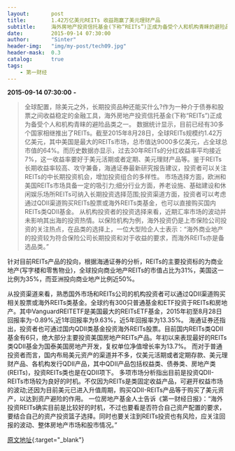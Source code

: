 ```yaml
---
layout:       post
title:        1.42万亿美元REITs 收益跑赢了美元理财产品
subtitle:     海外房地产投资信托基金(下称“REITs”)正成为备受个人和机构青睐的避险品类之一。
date:         2015-09-14 07:30:00
author:       "Sinter"
header-img:   "img/my-post/tech09.jpg"
header-mask:  0.3
catalog:      true
tags:
    - 第一财经
---
```


**2015-09-14 07:30:00**  **-**

> 全球配置，除美元之外，长期投资品种还能买什么?作为一种介于债券和股票之间收益稳定的金融工具，海外房地产投资信托基金(下称“REITs”)正成为备受个人和机构青睐的避险品类之一。
数据统计显示，目前已经有30多个国家相继推出了REITs。截至2015年8月28日，全球REITs规模约1.42万亿美元，其中美国是最大的REITs市场，总市值达9000多亿美元，占全球总市值的64%。而历史数据亦显示，过去30年REITs的分红收益率平均接近7%，这一收益率要好于美元活期或者定期、美元理财产品等。鉴于REITs长期收益率较高、攻守兼备，海通证券最新研究报告建议，投资者可以关注REITs的中长期投资机会，增加投资组合的多样性。
市场选择方面，欧洲和美国REITs市场具备一定的吸引力;细分行业方面，养老设施、基础建设和休闲娱乐场所REITs可纳入长期投资选择范围;投资渠道方面，投资者可以考虑通过QDII渠道购买REITs股票或海外REITs类基金，也可以直接购买国内REITs类QDII基金。
从机构投资者的投资选择来看，近期汇率市场的波动并未影响其出海的投资热情。以保险机构为例，海外投资仍是上市保险公司投资的关注热点，在品类的选择上，一位大型险企人士表示：“海外商业地产的投资较为符合保险公司长期投资和对于收益的要求，而海外REITs亦是备选品类。”

针对目前REITs产品的投向，根据海通证券的分析，REITs的主要投资标的为商业地产(写字楼和零售物业)，全球投向商业地产REITs的市值占比为31%，美国这一比例为35%，而亚洲投向商业地产比例近50%。

从投资渠道来看，熟悉国外市场和REITs公司的机构投资者可以通过QDII渠道购买相关股票或海外REITs类基金。全球约有300只普通基金和ETF投资于REITs和房地产。其中VanguardREITETF是美国最大的REITsETF基金，2015年初至8月28日回报率为-0.89%,近1年回报率为9.63%，近5年回报率为13.35%。
海通证券还指出，投资者也可通过国内QDII类基金投资海外REITs股票。目前国内REITs类QDII基金有6只，绝大部分主要投资美国房地产REITs产品。年初以来表现最好的REITs类QDII基金为国泰美国房地产开发，复权单位净值增长率为13.7%。
而对于普通投资者而言，国内布局美元资产的渠道并不多，仅美元活期或者定期存款、美元理财产品、各机构发行QDII产品，其中QDII产品包括权益类、债券类、房地产类(REITs)，投资REITs类也是在QDII项下。
多项市场分析指出目前是投资QDII-REITs市场较为良好的时机。不仅因为REITs是类固定收益产品，可避开权益市场的波动;还因为目前美元已进入升值周期，购买QDII-REITs产品等于购买了美元资产，以达到资产避险的作用。
一位房地产基金人士告诉《第一财经日报》：“海外投资REITs确实目前是比较好的时机，不过也要看是否符合自己资产配置的要求，要结合自己的资产投资篮子选择。同时也要关注到REITs投资也有风险，应关注回报的波动、整体房地产市场和股市情况。”


[原文地址](http://www.yicai.com/news/4685076.html){:target="_blank"}


